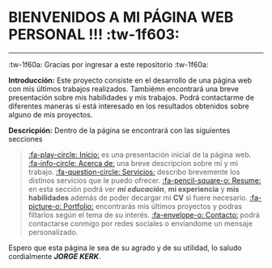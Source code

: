 <link rel="stylesheet" href="https://use.fontawesome.com/releases/v5.8.1/css/all.css" integrity="sha384-50oBUHEmvpQ+1lW4y57PTFmhCaXp0ML5d60M1M7uH2+nqUivzIebhndOJK28anvf" crossorigin="anonymous">

# BIENVENIDOS A MI PÁGINA WEB PERSONAL !!! :tw-1f603:

------------

:tw-1f60a: Gracias por ingresar a este repositorio :tw-1f60a:

**Introducción:**
Este proyecto consiste en el desarrollo de una página web con mis últimos trabajos realizados. Tambiémn encontrará una breve presentación sobre mis habilidades y mis trabajos. Podrá contactarme de diferentes maneras si está interesado en los resultados obtenidos sobre alguno de mis proyectos.

**Descricpión:**
Dentro de la página se encontrará con las siguientes secciones
> [:fa-play-circle: Inicio:](https://jorgekerk.github.io/TP1-Web-personal-UTN/#secIdMain "Inicio:") es una presentación inicial de la página web.
> [:fa-info-circle: Acerca de:](https://jorgekerk.github.io/TP1-Web-personal-UTN/#secIdKnowMe "Acerca de") una breve descripcion sobre mí y mi trabajo.
> [:fa-question-circle: Servicios:](https://jorgekerk.github.io/TP1-Web-personal-UTN/#secIdWhatIDo "Servicios:") describo brevemente los distinos servicios que le puedo ofrecer.
>[:fa-pencil-square-o: Resume:](https://jorgekerk.github.io/TP1-Web-personal-UTN/#secIdResume "Resume") en esta sección podrá ver ***mi educación***, **mi experiencia** y **mis habilidades** además de poder decargar mi **CV** si fuere necesario.
>[:fa-picture-o: Portfolio:](https://jorgekerk.github.io/TP1-Web-personal-UTN/#secIdJobs "Portfolio") encontrarás mis últimos proyectos y podras filtarlos según el tema de su interés.
>[:fa-envelope-o: Contacto:](https://jorgekerk.github.io/TP1-Web-personal-UTN/#footerId "Contacto") podrá contactarse conmigo por redes sociales o enviandome un mensaje personalizado.

Espero que esta página le sea de su agrado y de su utilidad, lo saludo cordialmente ***JORGE KERK***.
